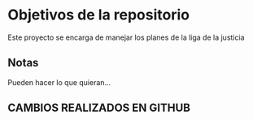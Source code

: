 # Objetivos de la repositorio

Este proyecto se encarga de manejar los planes de la liga de la justicia


## Notas
Pueden hacer lo que quieran...

## CAMBIOS REALIZADOS EN GITHUB
